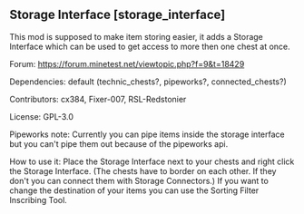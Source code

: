 ## Storage Interface [storage_interface] 

This mod is supposed to make item storing easier, it adds a Storage Interface which can be used to get access to more then one chest at once.

Forum: https://forum.minetest.net/viewtopic.php?f=9&t=18429

Dependencies: default (technic_chests?, pipeworks?, connected_chests?)

Contributors: cx384, Fixer-007, RSL-Redstonier 

License: GPL-3.0 

Pipeworks note: Currently you can pipe items inside the storage interface but you can't pipe them out because of the pipeworks api.

How to use it: Place the Storage Interface next to your chests and right click the Storage Interface.  (The chests have to border on each other. If they don't you can connect them with Storage Connectors.)
If you want to change the destination of your items you can use the Sorting Filter Inscribing Tool.

